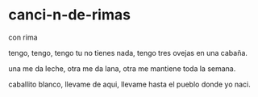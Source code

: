 # canci-n-de-rimas
con rima

tengo, tengo, tengo
tu no tienes nada,
tengo tres ovejas
en una cabaña.

una me da leche,
otra me da lana,
otra me mantiene
toda la semana.

caballito blanco,
llevame de aqui,
llevame hasta el pueblo
donde yo naci.
